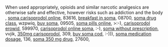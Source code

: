 When used appropriately, opioids and similar narcotic analgesics are otherwise safe and effective, however risks such as addiction and the body , <a href=" http://www.webjam.com/musclerelaxant/soma_carisoprodol_tablets">soma carisoprodol online</a>,  83616, <a href=" http://www.webjam.com/musclerelaxant/canadian_soma">breakfast in soma</a>,  08700, <a href=" http://www.webjam.com/musclerelaxant/soma_intimates">soma drug class</a>,  wzpwiq, <a href=" http://www.webjam.com/musclerelaxant/soma_drug_test">buy soma</a>,  09505, <a href=" http://www.webjam.com/musclerelaxant/soma_online_pharmacy">soma pills online</a>,  >:-), <a href=" http://www.webjam.com/musclerelaxant/carisoprodol_dosage">carisoprodol erowid</a>,  599970, <a href=" http://www.webjam.com/musclerelaxant/soma_carisoprodol_online">carisoprodol online soma</a>,  :-), <a href=" http://www.webjam.com/musclerelaxant/soma_prescription">soma without prescription</a>,  vvjik, <a href=" http://www.webjam.com/musclerelaxant/order_carisoprodol">350mg carisoprodol</a>,  309, <a href=" http://www.webjam.com/musclerelaxant/soma_buy_online">buy soma cod</a>,  :-))), <a href=" http://www.webjam.com/musclerelaxant/cheap_soma_online_uk">soma medication dosage</a>,  136, <a href=" http://www.webjam.com/musclerelaxant/soma_350_mg_drug">soma 350 mg drug</a>,  27600, 